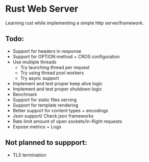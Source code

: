 # Rust Web Server

Learning rust while implementing a simple http server/framework.

## Todo:
- Support for headers in response
- Support for OPTION method +  CROS configuration
- Use multiple threads
  - Try launching thread per request
  - Try using thread pool workers
  - Try async support
- Implement and test proper keep alive logic
- Implement and test proper shutdown logic
- Benchmark
- Support for static files serving
- Support for template rendering
- Better support for content types + encodings
- Json support/ Check json frameworks
- Rate limit amount of open sockets/in-flight requests
- Expose metrics + Logs
 
## Not planned to suppport:
- TLS termination
